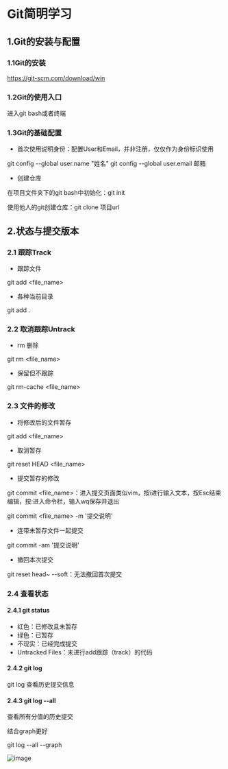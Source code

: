 # Git简明学习
## 1.Git的安装与配置
### 1.1Git的安装

https://git-scm.com/download/win

### 1.2Git的使用入口

进入git bash或者终端

### 1.3Git的基础配置

* 首次使用说明身份：配置User和Email，并非注册，仅仅作为身份标识使用

git config --global user.name "姓名"
git config --global user.email 邮箱

* 创建仓库

在项目文件夹下的git bash中初始化：git init 

使用他人的git创建仓库：git clone 项目url

## 2.状态与提交版本

### 2.1 跟踪Track

* 跟踪文件

git add <file_name>

* 各种当前目录

git add .

### 2.2 取消跟踪Untrack

* rm 删除

git rm <file_name>

* 保留但不跟踪

git rm-cache <file_name>

### 2.3 文件的修改

* 将修改后的文件暂存

git add <file_name>

* 取消暂存

git reset HEAD <file_name>

* 提交暂存的修改

git commit <file_name>：进入提交页面类似vim，按i进行输入文本，按Esc结束编辑，按:进入命令栏，输入wq保存并退出

git commit <file_name> -m '提交说明'

* 连带未暂存文件一起提交

git commit -am '提交说明'

*  撤回本次提交

git reset head~ --soft：无法撤回首次提交

### 2.4 查看状态

#### 2.4.1 git status

* 红色：已修改且未暂存
* 绿色：已暂存
* 不现实：已经完成提交
* Untracked Files：未进行add跟踪（track）的代码

#### 2.4.2 git log

git log 查看历史提交信息

#### 2.4.3 git log --all

查看所有分值的历史提交

结合graph更好

git log --all --graph

  
  
  
  
  ![image](https://github.com/sweetbeaner/PythonLearning/assets/45441850/e44e9d5c-6589-45a9-b080-a81e8d21d5fb)
